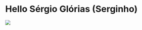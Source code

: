 # Hello Sérgio Glórias (Serginho)

![](https://github-stats-alpha.vercel.app/api?username=SergioGlorias&cc=000&tc=57F287&ic=57F287&bc=000)
